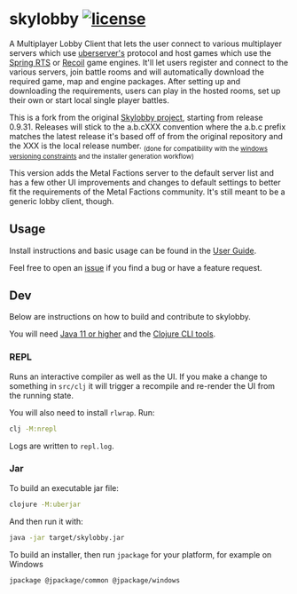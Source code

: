 # skylobby [![license](https://img.shields.io/github/license/skynet-gh/skylobby)](LICENSE)

A Multiplayer Lobby Client that lets the user connect to various multiplayer servers which use [uberserver's](https://github.com/spring/uberserver) protocol and host games which use the [Spring RTS](https://springrts.com/) or [Recoil](https://beyond-all-reason.github.io/spring/) game engines. It'll let users register and connect to the various servers, join battle rooms and will automatically download the required game, map and engine packages. After setting up and downloading the requirements, users can play in the hosted rooms, set up their own or start local single player battles.

This is a fork from the original [Skylobby project](https://github.com/skynet-gh/skylobby/), starting from release 0.9.31. Releases will stick to the a.b.cXXX convention where the a.b.c prefix matches the latest release it's based off of from the original repository and the XXX is the local release number.
<sub>(done for compatibility with the [windows versioning constraints](https://stackoverflow.com/a/52414691) and the installer generation workflow)</sub>

This version adds the Metal Factions server to the default server list and has a few other UI improvements and changes to default settings to better fit the requirements of the Metal Factions community. It's still meant to be a generic lobby client, though.

## Usage

Install instructions and basic usage can be found in the [User Guide](https://github.com/skynet-gh/skylobby/wiki/User-Guide).

Feel free to open an [issue](https://github.com/springraaar/skylobby/issues) if you find a bug or have a feature request.

## Dev

Below are instructions on how to build and contribute to skylobby.

You will need [Java 11 or higher](https://adoptium.net/) and the [Clojure CLI tools](https://clojure.org/guides/getting_started#_clojure_installer_and_cli_tools).

### REPL

Runs an interactive compiler as well as the UI. If you make a change to something in `src/clj` it will trigger a recompile and re-render the UI from the running state.

You will also need to install `rlwrap`. Run:

```bash
clj -M:nrepl
```

Logs are written to `repl.log`.

### Jar

To build an executable jar file:

```bash
clojure -M:uberjar
```

And then run it with:

```bash
java -jar target/skylobby.jar
```

To build an installer, then run `jpackage` for your platform, for example on Windows

```bash
jpackage @jpackage/common @jpackage/windows
```
